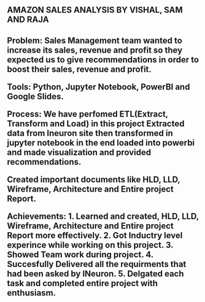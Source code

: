 <h2> AMAZON SALES ANALYSIS BY VISHAL, SAM AND RAJA <h2/>
  
**Problem**: Sales Management team wanted to increase its sales, revenue and profit so they expected us to give recommendations in order to boost their sales, revenue and profit.
  
**Tools**: Python, Jupyter Notebook, PowerBI and Google Slides.
  
**Process**: We have perfomed ETL(Extract, Transform and Load) in this project Extracted data from Ineuron site then transformed in jupyter notebook in the end loaded into powerbi and made visualization and provided recommendations. 

Created important documents like HLD, LLD, Wireframe, Architecture and Entire project Report.
  
Achievements: 1. Learned and created, HLD, LLD, Wireframe, Architecture and Entire project Report more effectively.
              2. Got Inductry level experince while working on this project.
              3. Showed Team work during project.
              4. Succesfully Delivered all the requirments that had been asked by INeuron.
              5. Delgated each task and completed entire project with enthusiasm.
  

